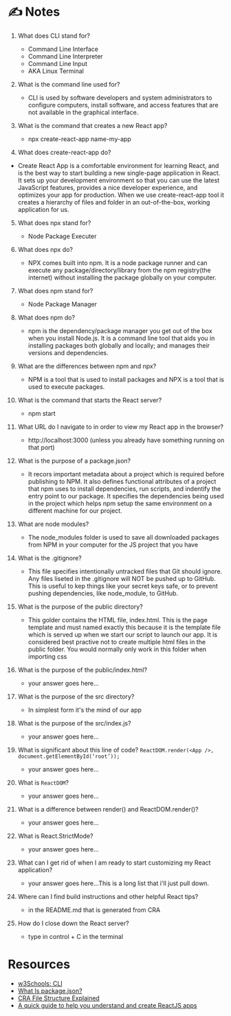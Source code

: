 # ✍️ Notes

1. What does CLI stand for?
    - Command Line Interface
    - Command Line Interpreter
    - Command Line Input
    - AKA Linux Terminal

2. What is the command line used for?
    - CLI is used by software developers and system administrators to configure computers, install software, and access features that are not available in the graphical interface.

3. What is the command that creates a new React app?
    - npx create-react-app name-my-app

4. What does create-react-app do?
  - Create React App is a comfortable environment for learning React, and is the best way to start building a new single-page application in React. It sets up your development environment so that you can use the latest JavaScript features, provides a nice developer experience, and optimizes your app for production. When we use create-react-app tool it creates a hierarchy of files and folder in an out-of-the-box, working application for us.

5. What does npx stand for?
    - Node Package Executer

6. What does npx do?
    - NPX comes built into npm. It is a node package runner and can execute any package/directory/library from the npm registry(the internet) without installing the package globally on your computer.

7. What does npm stand for?
    - Node Package Manager

8. What does npm do?
    - npm is the dependency/package manager you get out of the box when you install Node.js. It is a command line tool that aids you in installing packages both globally and locally; and manages their versions and dependencies.

9. What are the differences between npm and npx?
    - NPM is a tool that is used to install packages and NPX is a tool that is used to execute packages.

10. What is the command that starts the React server?
    - npm start

11. What URL do I navigate to in order to view my React app in the browser?
    - http://localhost:3000 (unless you already have something running on that port)

12. What is the purpose of a package.json?
    - It recors important metadata about a project which is required before publishing to NPM. It also defines functional attributes of a project that npm uses to install dependencies, run scripts, and indentify the entry point to our package. It specifies the dependencies being used in the project which helps npm setup the same environment on a different machine for our project.

13. What are node modules?
    - The node_modules folder is used to save all downloaded packages from NPM in your computer for the JS project that you have

14. What is the .gitignore?
    - This file specifies intentionally untracked files that Git should ignore. Any files liseted in the .gitignore will NOT be pushed up to GitHub. This is useful to kep things like your secret keys safe, or to prevent pushing dependencies, like node_module, to GitHub.

15. What is the purpose of the public directory?
    - This golder contains the HTML file, index.html. This is the page template and must named exactly this because it is the template file which is served up when we start our script to launch our app. It is considered best practive not to create multiple html files in the public folder. You would normally only work in this folder when importing css

16. What is the purpose of the public/index.html?
    - your answer goes here...

17. What is the purpose of the src directory?
    - In simplest form it's the mind of our app

18. What is the purpose of the src/index.js?
    - your answer goes here...

19. What is significant about this line of code?
`ReactDOM.render(<App />, document.getElementById(‘root’));`
    - your answer goes here...

20. What is `ReactDOM`?
    - your answer goes here...

21. What is a difference between render() and ReactDOM.render()?
    - your answer goes here...

22. What is React.StrictMode?
    - your answer goes here...

23. What can I get rid of when I am ready to start customizing my React application?
    - your answer goes here...This is a long list that i'll just pull down.

24. Where can I find build instructions and other helpful React tips?
    - in the README.md that is generated from CRA

25. How do I close down the React server?
    - type in control + C in the terminal

# Resources
- [w3Schools: CLI](https://www.w3schools.com/whatis/whatis_cli.asp)
- [What Is package.json?](https://heynode.com/tutorial/what-packagejson/)
- [CRA File Structure Explained](https://medium.com/@abesingh1/create-react-app-files-folders-structure-explained-df24770f8562)
- [A quick guide to help you understand and create ReactJS apps](https://www.freecodecamp.org/news/quick-guide-to-understanding-and-creating-reactjs-apps-8457ee8f7123/)
